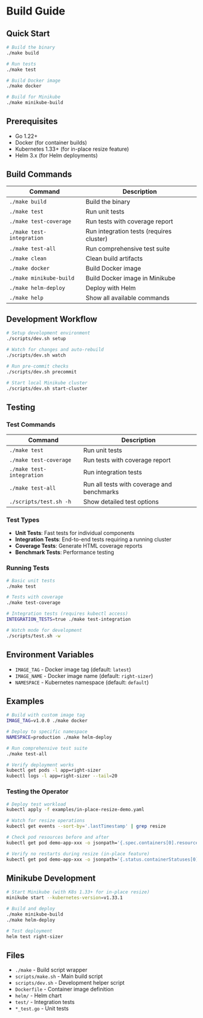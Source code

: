 # Build Guide

## Quick Start

```bash
# Build the binary
./make build

# Run tests
./make test

# Build Docker image
./make docker

# Build for Minikube
./make minikube-build
```

## Prerequisites

- Go 1.22+
- Docker (for container builds)
- Kubernetes 1.33+ (for in-place resize feature)
- Helm 3.x (for Helm deployments)

## Build Commands

| Command | Description |
|---------|-------------|
| `./make build` | Build the binary |
| `./make test` | Run unit tests |
| `./make test-coverage` | Run tests with coverage report |
| `./make test-integration` | Run integration tests (requires cluster) |
| `./make test-all` | Run comprehensive test suite |
| `./make clean` | Clean build artifacts |
| `./make docker` | Build Docker image |
| `./make minikube-build` | Build Docker image in Minikube |
| `./make helm-deploy` | Deploy with Helm |
| `./make help` | Show all available commands |

## Development Workflow

```bash
# Setup development environment
./scripts/dev.sh setup

# Watch for changes and auto-rebuild
./scripts/dev.sh watch

# Run pre-commit checks
./scripts/dev.sh precommit

# Start local Minikube cluster
./scripts/dev.sh start-cluster
```

## Testing

### Test Commands

| Command | Description |
|---------|-------------|
| `./make test` | Run unit tests |
| `./make test-coverage` | Run tests with coverage report |
| `./make test-integration` | Run integration tests |
| `./make test-all` | Run all tests with coverage and benchmarks |
| `./scripts/test.sh -h` | Show detailed test options |

### Test Types

- **Unit Tests**: Fast tests for individual components
- **Integration Tests**: End-to-end tests requiring a running cluster  
- **Coverage Tests**: Generate HTML coverage reports
- **Benchmark Tests**: Performance testing

### Running Tests

```bash
# Basic unit tests
./make test

# Tests with coverage
./make test-coverage

# Integration tests (requires kubectl access)
INTEGRATION_TESTS=true ./make test-integration

# Watch mode for development
./scripts/test.sh -w
```

## Environment Variables

- `IMAGE_TAG` - Docker image tag (default: `latest`)
- `IMAGE_NAME` - Docker image name (default: `right-sizer`)
- `NAMESPACE` - Kubernetes namespace (default: `default`)

## Examples

```bash
# Build with custom image tag
IMAGE_TAG=v1.0.0 ./make docker

# Deploy to specific namespace
NAMESPACE=production ./make helm-deploy

# Run comprehensive test suite
./make test-all

# Verify deployment works
kubectl get pods -l app=right-sizer
kubectl logs -l app=right-sizer --tail=20
```

### Testing the Operator

```bash
# Deploy test workload
kubectl apply -f examples/in-place-resize-demo.yaml

# Watch for resize operations
kubectl get events --sort-by='.lastTimestamp' | grep resize

# Check pod resources before and after
kubectl get pod demo-app-xxx -o jsonpath='{.spec.containers[0].resources}'

# Verify no restarts during resize (in-place feature)
kubectl get pod demo-app-xxx -o jsonpath='{.status.containerStatuses[0].restartCount}'
```

## Minikube Development

```bash
# Start Minikube (with K8s 1.33+ for in-place resize)
minikube start --kubernetes-version=v1.33.1

# Build and deploy
./make minikube-build
./make helm-deploy

# Test deployment
helm test right-sizer
```

## Files

- `./make` - Build script wrapper
- `scripts/make.sh` - Main build script
- `scripts/dev.sh` - Development helper script
- `Dockerfile` - Container image definition
- `helm/` - Helm chart
- `test/` - Integration tests
- `*_test.go` - Unit tests